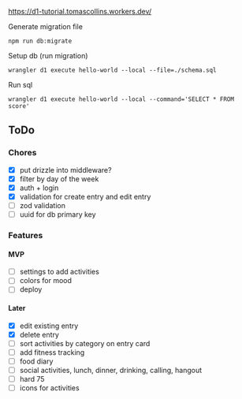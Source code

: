 https://d1-tutorial.tomascollins.workers.dev/

Generate migration file
```
npm run db:migrate
```

Setup db (run migration)
```
wrangler d1 execute hello-world --local --file=./schema.sql
```

Run sql
```
wrangler d1 execute hello-world --local --command='SELECT * FROM score'
```

## ToDo

### Chores
- [x] put drizzle into middleware?
- [x] filter by day of the week
- [x] auth + login
- [x] validation for create entry and edit entry
- [ ] zod validation
- [ ] uuid for db primary key

### Features

#### MVP
- [ ] settings to add activities
- [ ] colors for mood
- [ ] deploy

#### Later
- [x] edit existing entry
- [x] delete entry
- [ ] sort activities by category on entry card
- [ ] add fitness tracking
- [ ] food diary
- [ ] social activities, lunch, dinner, drinking, calling, hangout
- [ ] hard 75
- [ ] icons for activities
